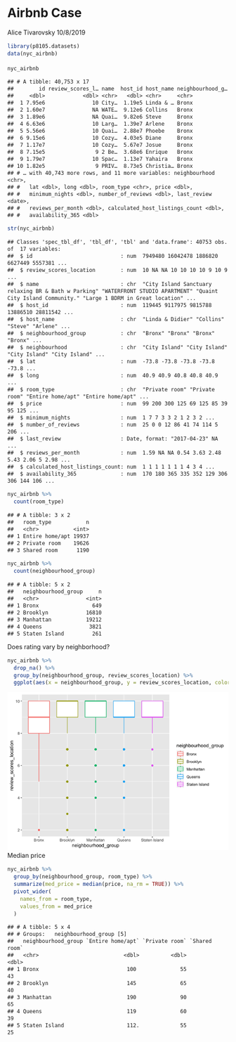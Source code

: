 Airbnb Case
================
Alice Tivarovsky
10/8/2019

``` r
library(p8105.datasets)
data(nyc_airbnb)

nyc_airbnb
```

    ## # A tibble: 40,753 x 17
    ##        id review_scores_l… name  host_id host_name neighbourhood_g…
    ##     <dbl>            <dbl> <chr>   <dbl> <chr>     <chr>           
    ##  1 7.95e6               10 City…  1.19e5 Linda & … Bronx           
    ##  2 1.60e7               NA WATE…  9.12e6 Collins   Bronx           
    ##  3 1.89e6               NA Quai…  9.82e6 Steve     Bronx           
    ##  4 6.63e6               10 Larg…  1.39e7 Arlene    Bronx           
    ##  5 5.56e6               10 Quai…  2.88e7 Phoebe    Bronx           
    ##  6 9.15e6               10 Cozy…  4.03e5 Diane     Bronx           
    ##  7 1.17e7               10 Cozy…  5.67e7 Josue     Bronx           
    ##  8 7.15e5                9 2 Be…  3.68e6 Enrique   Bronx           
    ##  9 1.79e7               10 Spac…  1.13e7 Yahaira   Bronx           
    ## 10 1.82e5                9 PRIV…  8.73e5 Christia… Bronx           
    ## # … with 40,743 more rows, and 11 more variables: neighbourhood <chr>,
    ## #   lat <dbl>, long <dbl>, room_type <chr>, price <dbl>,
    ## #   minimum_nights <dbl>, number_of_reviews <dbl>, last_review <date>,
    ## #   reviews_per_month <dbl>, calculated_host_listings_count <dbl>,
    ## #   availability_365 <dbl>

``` r
str(nyc_airbnb)
```

    ## Classes 'spec_tbl_df', 'tbl_df', 'tbl' and 'data.frame': 40753 obs. of  17 variables:
    ##  $ id                            : num  7949480 16042478 1886820 6627449 5557381 ...
    ##  $ review_scores_location        : num  10 NA NA 10 10 10 10 9 10 9 ...
    ##  $ name                          : chr  "City Island Sanctuary relaxing BR & Bath w Parking" "WATERFRONT STUDIO APARTMENT" "Quaint City Island Community." "Large 1 BDRM in Great location" ...
    ##  $ host_id                       : num  119445 9117975 9815788 13886510 28811542 ...
    ##  $ host_name                     : chr  "Linda & Didier" "Collins" "Steve" "Arlene" ...
    ##  $ neighbourhood_group           : chr  "Bronx" "Bronx" "Bronx" "Bronx" ...
    ##  $ neighbourhood                 : chr  "City Island" "City Island" "City Island" "City Island" ...
    ##  $ lat                           : num  -73.8 -73.8 -73.8 -73.8 -73.8 ...
    ##  $ long                          : num  40.9 40.9 40.8 40.8 40.9 ...
    ##  $ room_type                     : chr  "Private room" "Private room" "Entire home/apt" "Entire home/apt" ...
    ##  $ price                         : num  99 200 300 125 69 125 85 39 95 125 ...
    ##  $ minimum_nights                : num  1 7 7 3 3 2 1 2 3 2 ...
    ##  $ number_of_reviews             : num  25 0 0 12 86 41 74 114 5 206 ...
    ##  $ last_review                   : Date, format: "2017-04-23" NA ...
    ##  $ reviews_per_month             : num  1.59 NA NA 0.54 3.63 2.48 5.43 2.06 5 2.98 ...
    ##  $ calculated_host_listings_count: num  1 1 1 1 1 1 1 4 3 4 ...
    ##  $ availability_365              : num  170 180 365 335 352 129 306 306 144 106 ...

``` r
nyc_airbnb %>%
  count(room_type)
```

    ## # A tibble: 3 x 2
    ##   room_type           n
    ##   <chr>           <int>
    ## 1 Entire home/apt 19937
    ## 2 Private room    19626
    ## 3 Shared room      1190

``` r
nyc_airbnb %>%
  count(neighbourhood_group)
```

    ## # A tibble: 5 x 2
    ##   neighbourhood_group     n
    ##   <chr>               <int>
    ## 1 Bronx                 649
    ## 2 Brooklyn            16810
    ## 3 Manhattan           19212
    ## 4 Queens               3821
    ## 5 Staten Island         261

Does rating vary by neighborhood?

``` r
nyc_airbnb %>% 
  drop_na() %>% 
  group_by(neighbourhood_group, review_scores_location) %>% 
  ggplot(aes(x = neighbourhood_group, y = review_scores_location, color = neighbourhood_group)) + geom_boxplot()
```

![](case_airbnb_files/figure-gfm/unnamed-chunk-3-1.png)<!-- --> Median
price

``` r
nyc_airbnb %>% 
  group_by(neighbourhood_group, room_type) %>% 
  summarize(med_price = median(price, na_rm = TRUE)) %>% 
  pivot_wider(
    names_from = room_type,
    values_from = med_price
  )
```

    ## # A tibble: 5 x 4
    ## # Groups:   neighbourhood_group [5]
    ##   neighbourhood_group `Entire home/apt` `Private room` `Shared room`
    ##   <chr>                           <dbl>          <dbl>         <dbl>
    ## 1 Bronx                            100              55            43
    ## 2 Brooklyn                         145              65            40
    ## 3 Manhattan                        190              90            65
    ## 4 Queens                           119              60            39
    ## 5 Staten Island                    112.             55            25
